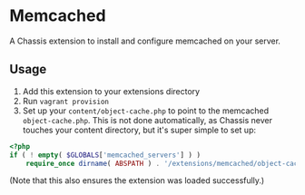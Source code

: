 # Memcached
A Chassis extension to install and configure memcached on your server.

## Usage
1. Add this extension to your extensions directory
2. Run `vagrant provision`
3. Set up your `content/object-cache.php` to point to the memcached
   `object-cache.php`. This is not done automatically, as Chassis never touches
   your content directory, but it's super simple to set up:

```php
<?php
if ( ! empty( $GLOBALS['memcached_servers'] ) )
	require_once dirname( ABSPATH ) . '/extensions/memcached/object-cache.php';
```

(Note that this also ensures the extension was loaded successfully.)
